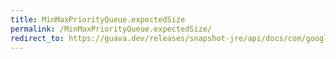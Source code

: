 ```yaml
---
title: MinMaxPriorityQueue.expectedSize
permalink: /MinMaxPriorityQueue.expectedSize/
redirect_to: https://guava.dev/releases/snapshot-jre/api/docs/com/google/common/collect/MinMaxPriorityQueue.html#expectedSize-int-
---
```

